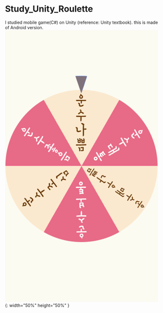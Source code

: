 # Study_Unity_Roulette
I studied mobile game(C#) on Unity (reference: Unity textbook).
this is made of Android version.
![Roulette](./img/Roulette.png){: width="50%" height="50%" }
